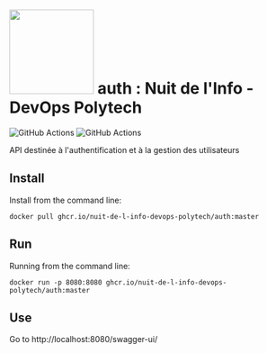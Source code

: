

# <img src="https://user-images.githubusercontent.com/43273304/144527090-1002665e-f6b5-40dc-9ddc-1e99f6eff69d.jpeg" data-canonical-src="https://gyazo.com/eb5c5741b6a9a16c692170a41a49c858.png" width="150" /> auth : Nuit de l'Info - DevOps Polytech
![GitHub Actions](https://github.com/Nuit-de-l-Info-DevOps-Polytech/auth/workflows/Docker/badge.svg)
![GitHub Actions](https://github.com/Nuit-de-l-Info-DevOps-Polytech/auth/workflows/Java%20CI%20with%20Maven/badge.svg)

API destinée à l'authentification et à la gestion des utilisateurs

## Install
 Install from the command line:
```
docker pull ghcr.io/nuit-de-l-info-devops-polytech/auth:master
```

## Run
Running from the command line:
```
docker run -p 8080:8080 ghcr.io/nuit-de-l-info-devops-polytech/auth:master
```
## Use
Go to http://localhost:8080/swagger-ui/
